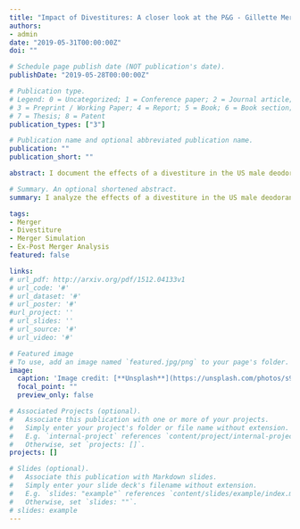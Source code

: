 ```yaml
---
title: "Impact of Divestitures: A closer look at the P&G - Gillette Merger"
authors:
- admin
date: "2019-05-31T00:00:00Z"
doi: ""

# Schedule page publish date (NOT publication's date).
publishDate: "2019-05-28T00:00:00Z"

# Publication type.
# Legend: 0 = Uncategorized; 1 = Conference paper; 2 = Journal article;
# 3 = Preprint / Working Paper; 4 = Report; 5 = Book; 6 = Book section;
# 7 = Thesis; 8 = Patent
publication_types: ["3"]

# Publication name and optional abbreviated publication name.
publication: ""
publication_short: ""

abstract: I document the effects of a divestiture in the US male deodorant industry following the Procter & Gamble-Gillette merger in 2005. Difference-in-Difference estimates show that prices of the divested and retained products fell post divestiture. I estimate a structural model and run simulations to determine the effect of the merger and the divestiture on prices and welfare. Ex-ante simulations show that, without accounting for merger efficiencies, the divestiture is predicted to decrease prices of deodorants on average by 0.21%, compared to a no divestiture situation and increases welfare by 0.086%. I also run simulations while accounting for merger efficiencies. I find that relative to a no merger baseline, the merger without divestiture raises prices by 0.57%. I also find that the divestiture helps decrease prices substantially by 2.7% relative to a no merger baseline and increases consumer welfare by 3.4% 

# Summary. An optional shortened abstract.
summary: I analyze the effects of a divestiture in the US male deodorant industry following the P&G-Gillette merger in 2005. Simulations suggest that compared to a no merger baseline, the divestiture reduces prices on average and raises consumer welfare.

tags:
- Merger
- Divestiture
- Merger Simulation
- Ex-Post Merger Analysis
featured: false

links:
# url_pdf: http://arxiv.org/pdf/1512.04133v1
# url_code: '#'
# url_dataset: '#'
# url_poster: '#'
#url_project: ''
# url_slides: ''
# url_source: '#'
# url_video: '#'

# Featured image
# To use, add an image named `featured.jpg/png` to your page's folder. 
image:
  caption: 'Image credit: [**Unsplash**](https://unsplash.com/photos/s9CC2SKySJM)'
  focal_point: ""
  preview_only: false

# Associated Projects (optional).
#   Associate this publication with one or more of your projects.
#   Simply enter your project's folder or file name without extension.
#   E.g. `internal-project` references `content/project/internal-project/index.md`.
#   Otherwise, set `projects: []`.
projects: []

# Slides (optional).
#   Associate this publication with Markdown slides.
#   Simply enter your slide deck's filename without extension.
#   E.g. `slides: "example"` references `content/slides/example/index.md`.
#   Otherwise, set `slides: ""`.
# slides: example
---
```

